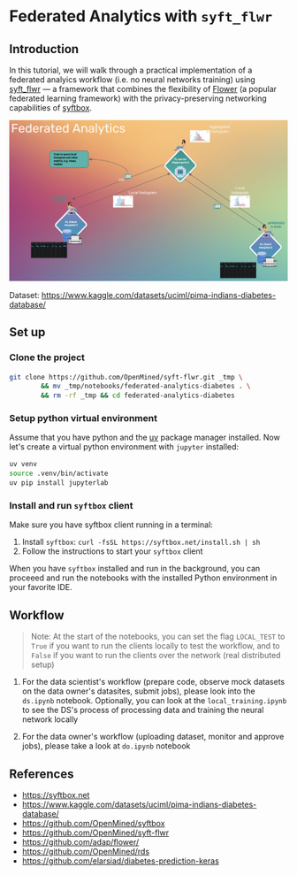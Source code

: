 # Federated Analytics with `syft_flwr`

## Introduction

In this tutorial, we will walk through a practical implementation of a federated analyics workflow (i.e. no neural networks training) using [syft_flwr](https://github.com/OpenMined/syft-flwr) — a framework that combines the flexibility of [Flower](https://github.com/adap/flower/) (a popular federated learning framework) with the privacy-preserving networking capabilities of [syftbox](https://www.syftbox.net/).

![overview](./images/overview.png)

Dataset: https://www.kaggle.com/datasets/uciml/pima-indians-diabetes-database/

## Set up

### Clone the project
```bash
git clone https://github.com/OpenMined/syft-flwr.git _tmp \
		&& mv _tmp/notebooks/federated-analytics-diabetes . \
		&& rm -rf _tmp && cd federated-analytics-diabetes
```

### Setup python virtual environment
Assume that you have python and the [uv](https://docs.astral.sh/uv/) package manager installed. Now let's create a virtual python environment with `jupyter` installed:
```bash
uv venv
source .venv/bin/activate
uv pip install jupyterlab
```

### Install and run `syftbox` client
Make sure you have syftbox client running in a terminal:
1. Install `syftbox`: `curl -fsSL https://syftbox.net/install.sh | sh`
2. Follow the instructions to start your `syftbox` client

When you have `syftbox` installed and run in the background, you can proceeed and run the notebooks with the installed Python environment in your favorite IDE.

## Workflow
> Note: At the start of the notebooks, you can set the flag `LOCAL_TEST` to `True` if you want to run the clients locally to test the workflow, and to `False` if you want to run the clients over the network (real distributed setup)


1. For the data scientist's workflow (prepare code, observe mock datasets on the data owner's datasites, submit jobs), please look into the `ds.ipynb` notebook. Optionally, you can look at the `local_training.ipynb` to see the DS's process of processing data and training the neural network locally

2. For the data owner's workflow (uploading dataset, monitor and approve jobs), please take a look at `do.ipynb` notebook

## References
- https://syftbox.net
- https://www.kaggle.com/datasets/uciml/pima-indians-diabetes-database/
- https://github.com/OpenMined/syftbox
- https://github.com/OpenMined/syft-flwr
- https://github.com/adap/flower/
- https://github.com/OpenMined/rds
- https://github.com/elarsiad/diabetes-prediction-keras
